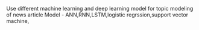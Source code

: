 Use different machine learning and deep learning model for topic modeling of news article
Model - ANN,RNN,LSTM,logistic regrssion,support vector machine,
